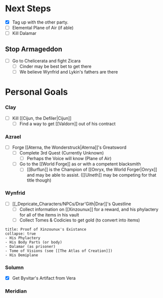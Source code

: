 # Next Steps
- [x] Tag up with the other party. 
- [ ] Elemental Plane of Air (if able)
- [ ] Kill Dalamar

## Stop Armageddon
- [ ] Go to Chelicerata and fight Zicara
	- [ ] Cinder may be best bet to get there
	- [ ] We believe Wynfrid and Lykin's fathers are there

# Personal Goals
### Clay
- [ ] Kill [[Cijun, the Defiler|Cijun]]
	- [ ] Find a way to get [[Valdorn]] out of his contract

### Azrael
- [ ] Forge [[Aterna, the Wonderstruck|Aterna]]'s Greatsword
	- [ ] Complete 3rd Quest (Currently Unknown)
		- [ ] Perhaps the Voice will know (Plane of Air)
	- [ ] Go to the [[World Forge]] as or with a competent blacksmith
		- [ ] [[Burflun]] is the Champion of [[Onryx, the World Forger|Onryx]] and may be able to assist. ([[Ulneth]] may be competing for that title though)

### Wynfrid
- [ ] [[_Depricate_Characters/NPCs/Drar'Gith|Drar]]'s Questline
	- [ ] Collect information on [[Xinzounux]] for a reward, and his phylactery for all of the items in his vault
	- [ ] Collect Tomes & Codicies to get gold (to convert into items)
```ad-note
title: Proof of Xinzounux's Existance
collapse: true
- His Phylactery
- His Body Parts (or body)
- Dalamar (as prisoner)
- Tome of Visions (see [[The Atlas of Creation]])
- His Demiplane
```
### Solumn
- [x] Get Byvitar's Artifact from Vera

### Meridian
